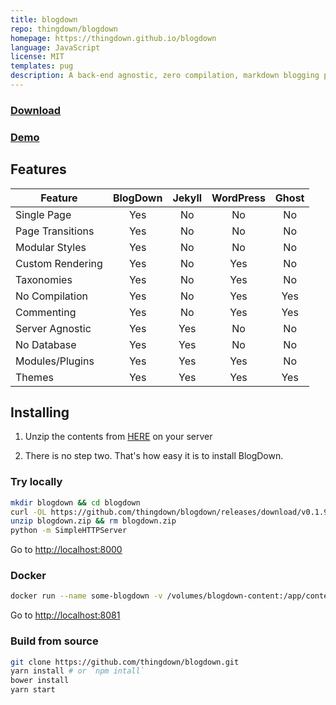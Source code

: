 ```yaml
---
title: blogdown
repo: thingdown/blogdown
homepage: https://thingdown.github.io/blogdown
language: JavaScript
license: MIT
templates: pug
description: A back-end agnostic, zero compilation, markdown blogging platform
---
```


### [Download](https://github.com/thingdown/blogdown/releases/download/v0.1.9/blogdown.zip)
### [Demo](https://thingdown.github.io/blogdown)


## Features

| Feature          | BlogDown | Jekyll | WordPress | Ghost |
| ---------------- | :------: | :----: | :-------: | :---: |
| Single Page      | Yes      | No     | No        | No    |
| Page Transitions | Yes      | No     | No        | No    |
| Modular Styles   | Yes      | No     | No        | No    |
| Custom Rendering | Yes      | No     | Yes       | No    |
| Taxonomies       | Yes      | No     | Yes       | No    |
| No Compilation   | Yes      | No     | Yes       | Yes   |
| Commenting       | Yes      | No     | Yes       | Yes   |
| Server Agnostic  | Yes      | Yes    | No        | No    |
| No Database      | Yes      | Yes    | No        | No    |
| Modules/Plugins  | Yes      | Yes    | Yes       | No    |
| Themes           | Yes      | Yes    | Yes       | Yes   |


## Installing

1. Unzip the contents from [HERE](https://github.com/thingdown/blogdown/releases/download/v0.1.9/blogdown.zip) on your server

2. There is no step two. That's how easy it is to install BlogDown.

### Try locally

```sh
mkdir blogdown && cd blogdown
curl -OL https://github.com/thingdown/blogdown/releases/download/v0.1.9/blogdown.zip
unzip blogdown.zip && rm blogdown.zip
python -m SimpleHTTPServer
```

Go to [http://localhost:8000](http://localhost:8000)

### Docker

```sh
docker run --name some-blogdown -v /volumes/blogdown-content:/app/content -p 8081:8081 thingdown/blogdown:latest
```

Go to [http://localhost:8081](http://localhost:8081)

### Build from source

```sh
git clone https://github.com/thingdown/blogdown.git
yarn install # or `npm intall`
bower install
yarn start
```
